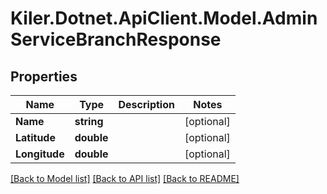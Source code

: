# Kiler.Dotnet.ApiClient.Model.AdminServiceBranchResponse

## Properties

Name | Type | Description | Notes
------------ | ------------- | ------------- | -------------
**Name** | **string** |  | [optional] 
**Latitude** | **double** |  | [optional] 
**Longitude** | **double** |  | [optional] 

[[Back to Model list]](../README.md#documentation-for-models) [[Back to API list]](../README.md#documentation-for-api-endpoints) [[Back to README]](../README.md)

